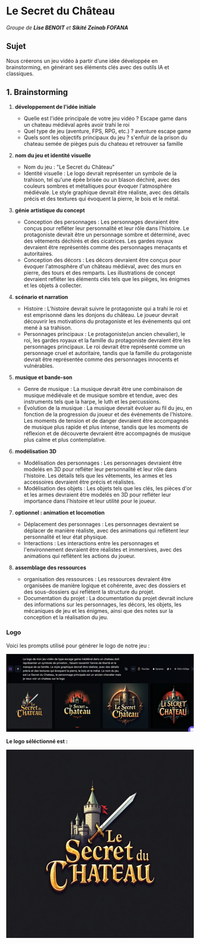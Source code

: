 # Le Secret du Château

_Groupe de **Lise BENOIT** et **Sikité Zeinab FOFANA**_

## Sujet

Nous créerons un jeu vidéo à partir d’une idée développée en brainstorming, en générant ses éléments clés avec des outils IA et classiques.

## 1. Brainstorming

1. **développement de l'idée initiale**

   - Quelle est l'idée principale de votre jeu vidéo ? Escape game dans un chateau médiéval après avoir trahi le roi
   - Quel type de jeu (aventure, FPS, RPG, etc.) ? aventure escape game
   - Quels sont les objectifs principaux du jeu ? s'enfuir de la prison du chateau semée de pièges puis du chateau et retrouver sa famille

2. **nom du jeu et identité visuelle**

   - Nom du jeu : "Le Secret du Château"
   - Identité visuelle : Le logo devrait représenter un symbole de la trahison, tel qu'une épée brisée ou un blason déchiré, avec des couleurs sombres et métalliques pour évoquer l'atmosphère médiévale. Le style graphique devrait être réaliste, avec des détails précis et des textures qui évoquent la pierre, le bois et le métal.

3. **génie artistique du concept**

   - Conception des personnages : Les personnages devraient être conçus pour refléter leur personnalité et leur rôle dans l'histoire. Le protagoniste devrait être un personnage sombre et déterminé, avec des vêtements déchirés et des cicatrices. Les gardes royaux devraient être représentés comme des personnages menaçants et autoritaires.
   - Conception des décors : Les décors devraient être conçus pour évoquer l'atmosphère d'un château médiéval, avec des murs en pierre, des tours et des remparts. Les illustrations de concept devraient refléter les éléments clés tels que les pièges, les énigmes et les objets à collecter.

4. **scénario et narration**

   - Histoire : L'histoire devrait suivre le protagoniste qui a trahi le roi et est emprisonné dans les donjons du château. Le joueur devrait découvrir les motivations du protagoniste et les événements qui ont mené à sa trahison.
   - Personnages principaux : Le protagoniste(un ancien chevalier), le roi, les gardes royaux et la famille du protagoniste devraient être les personnages principaux. Le roi devrait être représenté comme un personnage cruel et autoritaire, tandis que la famille du protagoniste devrait être représentée comme des personnages innocents et vulnérables.

5. **musique et bande-son**

   - Genre de musique : La musique devrait être une combinaison de musique médiévale et de musique sombre et tendue, avec des instruments tels que la harpe, le luth et les percussions.
   - Évolution de la musique : La musique devrait évoluer au fil du jeu, en fonction de la progression du joueur et des événements de l'histoire. Les moments de tension et de danger devraient être accompagnés de musique plus rapide et plus intense, tandis que les moments de réflexion et de découverte devraient être accompagnés de musique plus calme et plus contemplative.

6. **modélisation 3D**

   - Modélisation des personnages : Les personnages devraient être modelés en 3D pour refléter leur personnalité et leur rôle dans l'histoire. Les détails tels que les vêtements, les armes et les accessoires devraient être précis et réalistes.
   - Modélisation des objets : Les objets tels que les clés, les pièces d'or et les armes devraient être modelés en 3D pour refléter leur importance dans l'histoire et leur utilité pour le joueur.

7. **optionnel : animation et locomotion**

   - Déplacement des personnages : Les personnages devraient se déplacer de manière réaliste, avec des animations qui reflètent leur personnalité et leur état physique.
   - Interactions : Les interactions entre les personnages et l'environnement devraient être réalistes et immersives, avec des animations qui reflètent les actions du joueur.

8. **assemblage des ressources**
   - organisation des ressources : Les ressources devraient être organisées de manière logique et cohérente, avec des dossiers et des sous-dossiers qui reflètent la structure du projet.
   - Documentation du projet : La documentation du projet devrait inclure des informations sur les personnages, les décors, les objets, les mécaniques de jeu et les énigmes, ainsi que des notes sur la conception et la réalisation du jeu.

### Logo

Voici les prompts utilisé pour générer le logo de notre jeu :

![Prompte n°1 Logo](images\promptLogo1.png)

**Le logo séléctionné est :**

![Logo](images\Logo.jpeg)
